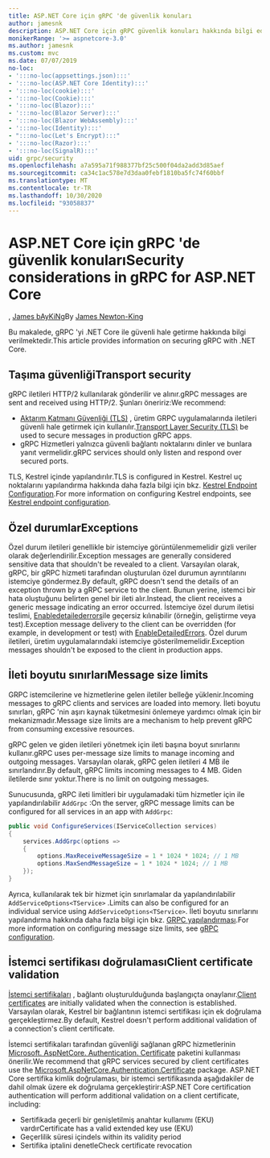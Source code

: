 ```yaml
---
title: ASP.NET Core için gRPC 'de güvenlik konuları
author: jamesnk
description: ASP.NET Core için gRPC güvenlik konuları hakkında bilgi edinin.
monikerRange: '>= aspnetcore-3.0'
ms.author: jamesnk
ms.custom: mvc
ms.date: 07/07/2019
no-loc:
- ':::no-loc(appsettings.json):::'
- ':::no-loc(ASP.NET Core Identity):::'
- ':::no-loc(cookie):::'
- ':::no-loc(Cookie):::'
- ':::no-loc(Blazor):::'
- ':::no-loc(Blazor Server):::'
- ':::no-loc(Blazor WebAssembly):::'
- ':::no-loc(Identity):::'
- ":::no-loc(Let's Encrypt):::"
- ':::no-loc(Razor):::'
- ':::no-loc(SignalR):::'
uid: grpc/security
ms.openlocfilehash: a7a595a71f988377bf25c500f04da2add3d85aef
ms.sourcegitcommit: ca34c1ac578e7d3daa0febf1810ba5fc74f60bbf
ms.translationtype: MT
ms.contentlocale: tr-TR
ms.lasthandoff: 10/30/2020
ms.locfileid: "93058837"
---
```

# <a name="security-considerations-in-grpc-for-aspnet-core"></a><span data-ttu-id="792e3-103">ASP.NET Core için gRPC 'de güvenlik konuları</span><span class="sxs-lookup"><span data-stu-id="792e3-103">Security considerations in gRPC for ASP.NET Core</span></span>

<span data-ttu-id="792e3-104">, [James bAyKiNg](https://twitter.com/jamesnk)</span><span class="sxs-lookup"><span data-stu-id="792e3-104">By [James Newton-King](https://twitter.com/jamesnk)</span></span>

<span data-ttu-id="792e3-105">Bu makalede, gRPC 'yi .NET Core ile güvenli hale getirme hakkında bilgi verilmektedir.</span><span class="sxs-lookup"><span data-stu-id="792e3-105">This article provides information on securing gRPC with .NET Core.</span></span>

## <a name="transport-security"></a><span data-ttu-id="792e3-106">Taşıma güvenliği</span><span class="sxs-lookup"><span data-stu-id="792e3-106">Transport security</span></span>

<span data-ttu-id="792e3-107">gRPC iletileri HTTP/2 kullanılarak gönderilir ve alınır.</span><span class="sxs-lookup"><span data-stu-id="792e3-107">gRPC messages are sent and received using HTTP/2.</span></span> <span data-ttu-id="792e3-108">Şunları öneririz:</span><span class="sxs-lookup"><span data-stu-id="792e3-108">We recommend:</span></span>

* <span data-ttu-id="792e3-109">[Aktarım Katmanı Güvenliği (TLS)](https://tools.ietf.org/html/rfc5246) , üretim GRPC uygulamalarında iletileri güvenli hale getirmek için kullanılır.</span><span class="sxs-lookup"><span data-stu-id="792e3-109">[Transport Layer Security (TLS)](https://tools.ietf.org/html/rfc5246) be used to secure messages in production gRPC apps.</span></span>
* <span data-ttu-id="792e3-110">gRPC Hizmetleri yalnızca güvenli bağlantı noktalarını dinler ve bunlara yanıt vermelidir.</span><span class="sxs-lookup"><span data-stu-id="792e3-110">gRPC services should only listen and respond over secured ports.</span></span>

<span data-ttu-id="792e3-111">TLS, Kestrel içinde yapılandırılır.</span><span class="sxs-lookup"><span data-stu-id="792e3-111">TLS is configured in Kestrel.</span></span> <span data-ttu-id="792e3-112">Kestrel uç noktalarını yapılandırma hakkında daha fazla bilgi için bkz. [Kestrel Endpoint Configuration](xref:fundamentals/servers/kestrel#endpoint-configuration).</span><span class="sxs-lookup"><span data-stu-id="792e3-112">For more information on configuring Kestrel endpoints, see [Kestrel endpoint configuration](xref:fundamentals/servers/kestrel#endpoint-configuration).</span></span>

## <a name="exceptions"></a><span data-ttu-id="792e3-113">Özel durumlar</span><span class="sxs-lookup"><span data-stu-id="792e3-113">Exceptions</span></span>

<span data-ttu-id="792e3-114">Özel durum iletileri genellikle bir istemciye görüntülenmemelidir gizli veriler olarak değerlendirilir.</span><span class="sxs-lookup"><span data-stu-id="792e3-114">Exception messages are generally considered sensitive data that shouldn't be revealed to a client.</span></span> <span data-ttu-id="792e3-115">Varsayılan olarak, gRPC, bir gRPC hizmeti tarafından oluşturulan özel durumun ayrıntılarını istemciye göndermez.</span><span class="sxs-lookup"><span data-stu-id="792e3-115">By default, gRPC doesn't send the details of an exception thrown by a gRPC service to the client.</span></span> <span data-ttu-id="792e3-116">Bunun yerine, istemci bir hata oluştuğunu belirten genel bir ileti alır.</span><span class="sxs-lookup"><span data-stu-id="792e3-116">Instead, the client receives a generic message indicating an error occurred.</span></span> <span data-ttu-id="792e3-117">İstemciye özel durum iletisi teslimi, [Enabledetailederrors](xref:grpc/configuration#configure-services-options)ile geçersiz kılınabilir (örneğin, geliştirme veya test).</span><span class="sxs-lookup"><span data-stu-id="792e3-117">Exception message delivery to the client can be overridden (for example, in development or test) with [EnableDetailedErrors](xref:grpc/configuration#configure-services-options).</span></span> <span data-ttu-id="792e3-118">Özel durum iletileri, üretim uygulamalarındaki istemciye gösterilmemelidir.</span><span class="sxs-lookup"><span data-stu-id="792e3-118">Exception messages shouldn't be exposed to the client in production apps.</span></span>

## <a name="message-size-limits"></a><span data-ttu-id="792e3-119">İleti boyutu sınırları</span><span class="sxs-lookup"><span data-stu-id="792e3-119">Message size limits</span></span>

<span data-ttu-id="792e3-120">GRPC istemcilerine ve hizmetlerine gelen iletiler belleğe yüklenir.</span><span class="sxs-lookup"><span data-stu-id="792e3-120">Incoming messages to gRPC clients and services are loaded into memory.</span></span> <span data-ttu-id="792e3-121">İleti boyutu sınırları, gRPC 'nin aşırı kaynak tüketmesini önlemeye yardımcı olmak için bir mekanizmadır.</span><span class="sxs-lookup"><span data-stu-id="792e3-121">Message size limits are a mechanism to help prevent gRPC from consuming excessive resources.</span></span>

<span data-ttu-id="792e3-122">gRPC gelen ve giden iletileri yönetmek için ileti başına boyut sınırlarını kullanır.</span><span class="sxs-lookup"><span data-stu-id="792e3-122">gRPC uses per-message size limits to manage incoming and outgoing messages.</span></span> <span data-ttu-id="792e3-123">Varsayılan olarak, gRPC gelen iletileri 4 MB ile sınırlandırır.</span><span class="sxs-lookup"><span data-stu-id="792e3-123">By default, gRPC limits incoming messages to 4 MB.</span></span> <span data-ttu-id="792e3-124">Giden iletilerde sınır yoktur.</span><span class="sxs-lookup"><span data-stu-id="792e3-124">There is no limit on outgoing messages.</span></span>

<span data-ttu-id="792e3-125">Sunucusunda, gRPC ileti limitleri bir uygulamadaki tüm hizmetler için ile yapılandırılabilir `AddGrpc` :</span><span class="sxs-lookup"><span data-stu-id="792e3-125">On the server, gRPC message limits can be configured for all services in an app with `AddGrpc`:</span></span>

```csharp
public void ConfigureServices(IServiceCollection services)
{
    services.AddGrpc(options =>
    {
        options.MaxReceiveMessageSize = 1 * 1024 * 1024; // 1 MB
        options.MaxSendMessageSize = 1 * 1024 * 1024; // 1 MB
    });
}
```

<span data-ttu-id="792e3-126">Ayrıca, kullanılarak tek bir hizmet için sınırlamalar da yapılandırılabilir `AddServiceOptions<TService>` .</span><span class="sxs-lookup"><span data-stu-id="792e3-126">Limits can also be configured for an individual service using `AddServiceOptions<TService>`.</span></span> <span data-ttu-id="792e3-127">İleti boyutu sınırlarını yapılandırma hakkında daha fazla bilgi için bkz. [GRPC yapılandırması](xref:grpc/configuration).</span><span class="sxs-lookup"><span data-stu-id="792e3-127">For more information on configuring message size limits, see [gRPC configuration](xref:grpc/configuration).</span></span>

## <a name="client-certificate-validation"></a><span data-ttu-id="792e3-128">İstemci sertifikası doğrulaması</span><span class="sxs-lookup"><span data-stu-id="792e3-128">Client certificate validation</span></span>

<span data-ttu-id="792e3-129">[İstemci sertifikaları](https://tools.ietf.org/html/rfc5246#section-7.4.4) , bağlantı oluşturulduğunda başlangıçta onaylanır.</span><span class="sxs-lookup"><span data-stu-id="792e3-129">[Client certificates](https://tools.ietf.org/html/rfc5246#section-7.4.4) are initially validated when the connection is established.</span></span> <span data-ttu-id="792e3-130">Varsayılan olarak, Kestrel bir bağlantının istemci sertifikası için ek doğrulama gerçekleştirmez.</span><span class="sxs-lookup"><span data-stu-id="792e3-130">By default, Kestrel doesn't perform additional validation of a connection's client certificate.</span></span>

<span data-ttu-id="792e3-131">İstemci sertifikaları tarafından güvenliği sağlanan gRPC hizmetlerinin [Microsoft. AspNetCore. Authentication. Certificate](xref:security/authentication/certauth) paketini kullanması önerilir.</span><span class="sxs-lookup"><span data-stu-id="792e3-131">We recommend that gRPC services secured by client certificates use the [Microsoft.AspNetCore.Authentication.Certificate](xref:security/authentication/certauth) package.</span></span> <span data-ttu-id="792e3-132">ASP.NET Core sertifika kimlik doğrulaması, bir istemci sertifikasında aşağıdakiler de dahil olmak üzere ek doğrulama gerçekleştirir:</span><span class="sxs-lookup"><span data-stu-id="792e3-132">ASP.NET Core certification authentication will perform additional validation on a client certificate, including:</span></span>

* <span data-ttu-id="792e3-133">Sertifikada geçerli bir genişletilmiş anahtar kullanımı (EKU) vardır</span><span class="sxs-lookup"><span data-stu-id="792e3-133">Certificate has a valid extended key use (EKU)</span></span>
* <span data-ttu-id="792e3-134">Geçerlilik süresi içinde</span><span class="sxs-lookup"><span data-stu-id="792e3-134">Is within its validity period</span></span>
* <span data-ttu-id="792e3-135">Sertifika iptalini denetle</span><span class="sxs-lookup"><span data-stu-id="792e3-135">Check certificate revocation</span></span>

